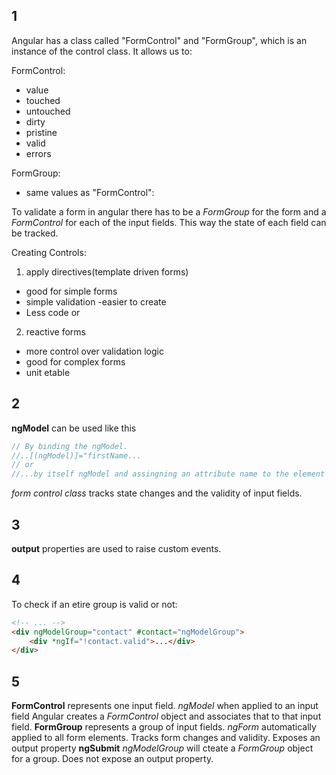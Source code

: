## 1

Angular has a class called "FormControl" and "FormGroup", which is an instance of the control class. It allows us to:

FormControl:

- value
- touched
- untouched
- dirty
- pristine
- valid
- errors

FormGroup:

- same values as "FormControl":

To validate a form in angular there has to be a _FormGroup_ for the form and a _FormControl_ for each of the input fields. This way the state of each field can be tracked.

Creating Controls:

1. apply directives(template driven forms)
- good for simple forms
- simple validation
-easier to create
- Less code
or
2. reactive forms 
- more control over validation logic
- good for complex forms
- unit etable

## 2

**ngModel** can be used like this
```javascript
// By binding the ngModel.
//..[(ngModel)]="firstName...
// or
//...by itself ngModel and assingning an attribute name to the element being used.
```

_form control class_ tracks state changes and the validity of input fields.

## 3

**output** properties are used to raise custom events.

## 4

To check if an etire group is valid or not:

```html
<!-- ... -->
<div ngModelGroup="contact" #contact="ngModelGroup">
    <div *ngIf="!contact.valid">...</div>
</div>
```

## 5

**FormControl** represents one input field.
    _ngModel_ when applied to an input field Angular creates a _FormControl_ object and associates that to that input field.
**FormGroup** represents a group of input fields.
    _ngForm_ automatically applied to all form elements. Tracks form changes and validity. Exposes an output property **ngSubmit**
    _ngModelGroup_ will cteate a _FormGroup_ object for a group. Does not expose an output property.